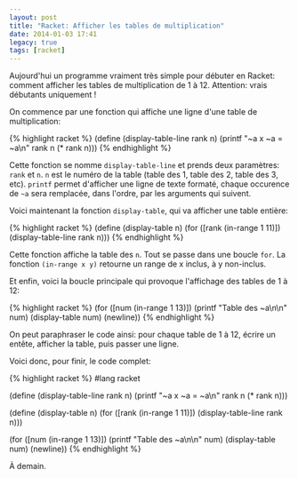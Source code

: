 ```yaml
---
layout: post
title: "Racket: Afficher les tables de multiplication"
date: 2014-01-03 17:41
legacy: true
tags: [racket]
---
```




Aujourd'hui un programme vraiment très simple pour débuter en Racket:
comment afficher les tables de multiplication de 1 à 12.
Attention: vrais débutants uniquement !

<!-- more -->

On commence par une fonction qui affiche une ligne d'une table de
multiplication:

{% highlight racket %}
(define (display-table-line rank n)
  (printf "~a x ~a = ~a\n" rank n (* rank n)))
{% endhighlight %}

Cette fonction se nomme `display-table-line` et prends deux
paramètres: `rank` et `n`. `n` est le numéro de la table (table des 1,
table des 2, table des 3, etc).
`printf` permet d'afficher une ligne de texte formaté, chaque occurence
de `~a` sera remplacée, dans l'ordre, par les arguments qui suivent.

Voici maintenant la fonction `display-table`, qui va afficher une table entière:

{% highlight racket %}
(define (display-table n)
  (for ([rank (in-range 1 11)])
       (display-table-line rank n)))
{% endhighlight %}

Cette fonction affiche la table des `n`. Tout se passe dans une boucle `for`.
La fonction `(in-range x y)` retourne un range de x inclus, à y non-inclus.

Et enfin, voici la boucle principale qui provoque l'affichage des tables de
1 à 12:

{% highlight racket %}
(for ([num (in-range 1 13)])
     (printf "Table des ~a\n\n" num)
     (display-table num)
     (newline))
{% endhighlight %}

On peut paraphraser le code ainsi: pour chaque table de 1 à 12, écrire un
entête, afficher la table, puis passer une ligne.

Voici donc, pour finir, le code complet:

{% highlight racket %}
#lang racket

(define (display-table-line rank n)
  (printf "~a x ~a = ~a\n" rank n (* rank n)))

(define (display-table n)
  (for ([rank (in-range 1 11)])
       (display-table-line rank n)))

(for ([num (in-range 1 13)])
     (printf "Table des ~a\n\n" num)
     (display-table num)
     (newline))
{% endhighlight %}



À demain.


